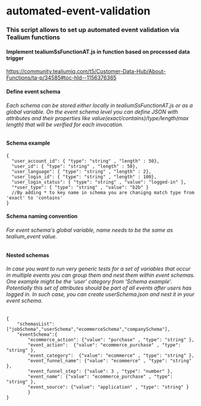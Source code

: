 # automated-event-validation
### This script allows to set up automated event validation via Tealium functions

#### Implement tealiumSsFunctionAT.js in function based on processed data trigger
https://community.tealiumiq.com/t5/Customer-Data-Hub/About-Functions/ta-p/34585#toc-hId--1156376365

#### Define event schema
###### Each schema can be stored either locally in tealiumSsFunctionAT.js or as a global variable. On the event schema level you can define JSON with attributes and their properties like value(exact/contains)/type/length(max length) that will be verified for each invocation.

#### Schema example
```
{
  "user_account_id": { "type": "string" , "length" : 50},
  "user_id": { "type": "string" , "length" : 50},
  "user_language": { "type": "string" , "length" : 2},
  "user_login_id": { "type": "string" , "length" : 100},
  "user_login_status": { "type": "string" , "value": "logged-in" },
  "*user_type": { "type": "string" , "value": "b2b" }
  //By adding * to key name in schema you are chanigng match type from 'exact' to 'contains'
}
```
#### Schema naming convention
###### For event schema's global variable, name needs to be the same as tealium_event value.

#### Nested schemas
######  In case you want to run very generic tests for a set of variables that occur in multiple events you can group them and nest them within event schemas. One example might be the 'user' category from 'Schema example'. Potentially this set of attributes should be part of all events after users has logged in. In such case, you can create userSchema.json and nest it in your event schema.

```
{
    "schemasList":["jobSchema","userSchema","ecommerceSchema","companySchema"],
    "eventSchema":{
        "ecommerce_action": {"value": "purchase" , "type": "string" },
        "event_action":  {"value": "ecommerce_purchase" , "type": "string" },
        "event_category":  {"value": "ecommerce" , "type": "string" },
        "event_funnel_name": {"value": "ecommerce" , "type": "string" },
        "event_funnel_step": {"value": 3 , "type": "number" },
        "event_name": {"value": "ecommerce_purchase" , "type": "string" },
        "event_source": {"value": "application" , "type": "string" }
        }
}
```
